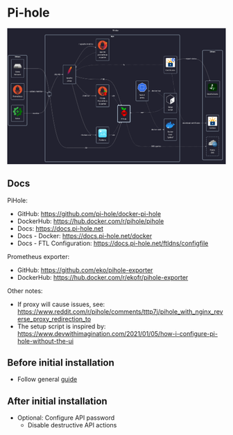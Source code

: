 # Pi-hole

![diagram](../../docs/diagrams/out/apps/pihole.png)

## Docs

PiHole:

- GitHub: <https://github.com/pi-hole/docker-pi-hole>
- DockerHub: <https://hub.docker.com/r/pihole/pihole>
- Docs: <https://docs.pi-hole.net>
- Docs - Docker: <https://docs.pi-hole.net/docker> <!-- textlint-disable-line terminology -->
- Docs - FTL Configuration: <https://docs.pi-hole.net/ftldns/configfile>

Prometheus exporter:

- GitHub: <https://github.com/eko/pihole-exporter>
- DockerHub: <https://hub.docker.com/r/ekofr/pihole-exporter>

Other notes:

- If proxy will cause issues, see: <https://www.reddit.com/r/pihole/comments/tttp7j/pihole_with_nginx_reverse_proxy_redirection_to>
- The setup script is inspired by: <https://www.devwithimagination.com/2021/01/05/how-i-configure-pi-hole-without-the-ui>

## Before initial installation

- Follow general [guide](../../docs/Checklist%20for%20new%20docker-apps.md)

## After initial installation

- Optional: Configure API password
    - Disable destructive API actions
